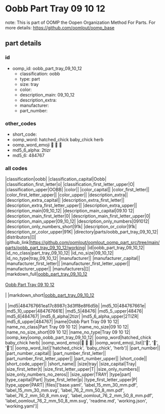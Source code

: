 # Oobb Part Tray 09 10 12  

note: This is part of OOMP the Oopen Organization Method For Parts. For more details: https://github.com/oomlout/oomp_base

##  part details





### id
* oomp_id: oobb_part_tray_09_10_12
  * classification: oobb
  * type: part
  * size: tray
  * color: 
  * description_main: 09_10_12
  * description_extra: 
  * manufacturer: 
  * part_number: 

### other_codes
* short_code: 
* oomp_word: hatched_chick baby_chick herb
* oomp_word_emoji :hatched_chick: :baby_chick: :herb:
* md5_6_alpha: 2tizr
* md5_6: 484767

### all codes 
|classification|oobb|
|classification_capital|Oobb|
|classification_first_letter|o|
|classification_first_letter_upper|O|
|classification_upper|OOBB|
|color||
|color_capital||
|color_first_letter||
|color_first_letter_upper||
|color_upper||
|description_extra||
|description_extra_capital||
|description_extra_first_letter||
|description_extra_first_letter_upper||
|description_extra_upper||
|description_main|09_10_12|
|description_main_capital|09.10 12|
|description_main_first_letter|0|
|description_main_first_letter_upper|0|
|description_main_upper|09_10_12|
|description_only_numbers|091012|
|description_only_numbers_short|91k|
|description_or_color|91k|
|description_or_color_upper|91K|
|directory|parts/oobb_part_tray_09_10_12|
|distributors|[]|
|github_link|https://github.com/oomlout/oomlout_oomp_part_src/tree/main/parts/oobb_part_tray_09_10_12/working|
|id|oobb_part_tray_09_10_12|
|id_no_class|part_tray_09_10_12|
|id_no_size|09_10_12|
|id_no_type|tray_09_10_12|
|manufacturer||
|manufacturer_capital||
|manufacturer_first_letter||
|manufacturer_first_letter_upper||
|manufacturer_upper||
|manufacturers|[]|
|markdown_full|[oobb_part_tray_09_10_12](https://github.com/oomlout/oomlout_oomp_part_src/tree/main/parts/oobb_part_tray_09_10_12/working)<br>[](https://github.com/oomlout/oomlout_oomp_part_src/tree/main/parts/oobb_part_tray_09_10_12/working)<br>[Oobb Part Tray 09 10 12](https://github.com/oomlout/oomlout_oomp_part_src/tree/main/parts/oobb_part_tray_09_10_12/working)<br><br>|
|markdown_short|[oobb_part_tray_09_10_12](https://github.com/oomlout/oomlout_oomp_part_src/tree/main/parts/oobb_part_tray_09_10_12/working)<br><br>|
|md5|484767661ea17c8987c3d3ff8e8f6d5b|
|md5_10|484767661e|
|md5_10_upper|484767661E|
|md5_5|48476|
|md5_5_upper|48476|
|md5_6|484767|
|md5_6_alpha|2tizr|
|md5_6_alpha_upper|2TIZR|
|md5_6_upper|484767|
|name|Oobb Part Tray 09 10 12|
|name_no_class|Part Tray 09 10 12|
|name_no_size|09 10 12|
|name_no_size_short|09 10 12|
|name_no_type|Tray 09 10 12|
|oomp_key|oomp_oobb_part_tray_09_10_12|
|oomp_word|hatched_chick baby_chick herb|
|oomp_word_emoji|:hatched_chick: :baby_chick: :herb:|
|oomp_word_emoji_list|[':hatched_chick:', ':baby_chick:', ':herb:']|
|oomp_word_list|['hatched_chick', 'baby_chick', 'herb']|
|part_number||
|part_number_capital||
|part_number_first_letter||
|part_number_first_letter_upper||
|part_number_upper||
|short_code||
|short_code_upper||
|short_name||
|size|tray|
|size_capital|Tray|
|size_first_letter|t|
|size_first_letter_upper|T|
|size_only_numbers||
|size_only_numbers_no_zeros||
|size_upper|TRAY|
|type|part|
|type_capital|Part|
|type_first_letter|p|
|type_first_letter_upper|P|
|type_upper|PART|
|files|['base.yaml', 'label_15_mm_30_mm.pdf', 'label_15_mm_30_mm.svg', 'label_76_2_mm_50_8_mm.pdf', 'label_76_2_mm_50_8_mm.svg', 'label_oomlout_76_2_mm_50_8_mm.pdf', 'label_oomlout_76_2_mm_50_8_mm.svg', 'readme.md', 'working.json', 'working.yaml']|
